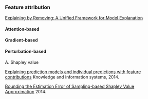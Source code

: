 
### Feature attribution

[Explaining by Removing: A Unified Framework for Model Explanation](https://arxiv.org/pdf/2011.14878.pdf)

#### Attention-based

#### Gradient-based

#### Perturbation-based 

A. Shapley value


[Explaining prediction models and individual predictions with feature contributions](https://link.springer.com/article/10.1007/s10115-013-0679-x) Knowledge and information systems, 2014.

[Bounding the Estimation Error of Sampling-based Shapley Value Approximation](https://arxiv.org/pdf/1306.4265.pdf) 2014.
